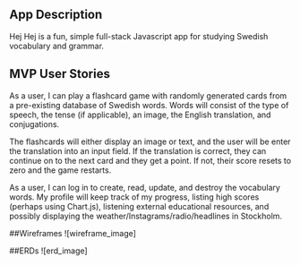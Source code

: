 ## App Description
Hej Hej is a fun, simple full-stack Javascript app for studying Swedish vocabulary and grammar.

## MVP User Stories
As a user, I can play a flashcard game with randomly generated cards from a pre-existing database of Swedish words. Words will consist of the type of speech, the tense (if applicable), an image, the English translation, and conjugations.

The flashcards will either display an image or text, and the user will be enter the translation into an input field. If the translation is correct, they can continue on to the next card and they get a point. If not, their score resets to zero and the game restarts. 

As a user, I can log in to create, read, update, and destroy the vocabulary words. My profile will keep track of my progress, listing high scores (perhaps using Chart.js), listening external educational resources, and possibly displaying the weather/Instagrams/radio/headlines in Stockholm.

##Wireframes
![wireframe_image]

##ERDs
![erd_image]
